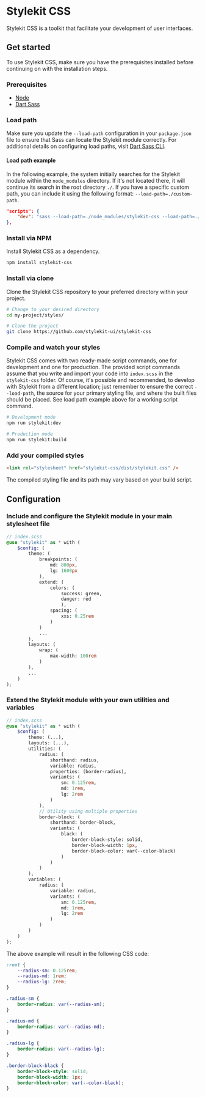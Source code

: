 # Stylekit CSS

Stylekit CSS is a toolkit that facilitate your development of user interfaces.

## Get started

To use Stylekit CSS, make sure you have the prerequisites installed before continuing on with the installation steps.

### Prerequisites

- [Node](https://nodejs.org/en/download/)
- [Dart Sass](https://sass-lang.com/install)

### Load path

Make sure you update the `--load-path` configuration in your `package.json` file to ensure that Sass can locate the Stylekit module correctly. For additional details on configuring load paths, visit [Dart Sass CLI](https://sass-lang.com/documentation/cli/dart-sass/#load-path).

#### Load path example

In the following example, the system initially searches for the Stylekit module within the `node_modules` directory. If it's not located there, it will continue its search in the root directory `./`. If you have a specific custom path, you can include it using the following format: `--load-path=./custom-path`.

```json
"scripts": {
	"dev": "sass --load-path=./node_modules/stylekit-css --load-path=./ --load-path=./custom-path index.scss dist/stylekit.css --no-source-map --style expanded --watch"
},
```

### Install via NPM

Install Stylekit CSS as a dependency.

```sh
npm install stylekit-css
```

### Install via clone

Clone the Stylekit CSS repository to your preferred directory within your project.

```sh
# Change to your desired directory
cd my-project/styles/

# Clone the project
git clone https://github.com/stylekit-ui/stylekit-css
```

### Compile and watch your styles

Stylekit CSS comes with two ready-made script commands, one for development and one for production. The provided script commands assume that you write and import your code into `index.scss` in the `stylekit-css` folder. Of course, it's possible and recommended, to develop with Stylekit from a different location; just remember to ensure the correct `--load-path`, the source for your primary styling file, and where the built files should be placed. See load path example above for a working script command.

```sh
# Development mode
npm run stylekit:dev

# Production mode
npm run stylekit:build
```

### Add your compiled styles

```html
<link rel="stylesheet" href="stylekit-css/dist/stylekit.css" />
```

The compiled styling file and its path may vary based on your build script.

## Configuration

### Include and configure the Stylekit module in your main stylesheet file

```scss
// index.scss
@use "stylekit" as * with (
	$config: (
		theme: (
			breakpoints: (
				md: 800px,
				lg: 1600px
			),
			extend: (
				colors: (
					success: green,
					danger: red
					),
				spacing: (
					xxs: 0.25rem
				)
			)
			...
		),
		layouts: (
			wrap: (
				max-width: 100rem
			)
		),
		...
	)
);
```

### Extend the Stylekit module with your own utilities and variables

```scss
// index.scss
@use "stylekit" as * with (
	$config: (
		theme: (...),
		layouts: (...),
		utilities: (
			radius: (
				shorthand: radius,
				variable: radius,
				properties: (border-radius),
				variants: (
					sm: 0.125rem,
					md: 1rem,
					lg: 2rem
				)
			),
			// Utility using multiple properties
			border-block: (
				shorthand: border-block,
				variants: (
					black: (
						border-block-style: solid,
						border-block-width: 1px,
						border-block-color: var(--color-black)
					)
				)
			)
		),
		variables: (
			radius: (
				variable: radius,
				variants: (
					sm: 0.125rem,
					md: 1rem,
					lg: 2rem
				)
			)
		)
	)
);
```

The above example will result in the following CSS code:

```css
:root {
	--radius-sm: 0.125rem;
	--radius-md: 1rem;
	--radius-lg: 2rem;
}

.radius-sm {
	border-radius: var(--radius-sm);
}

.radius-md {
	border-radius: var(--radius-md);
}

.radius-lg {
	border-radius: var(--radius-lg);
}

.border-block-black {
	border-block-style: solid;
	border-block-width: 1px;
	border-block-color: var(--color-black);
}
```